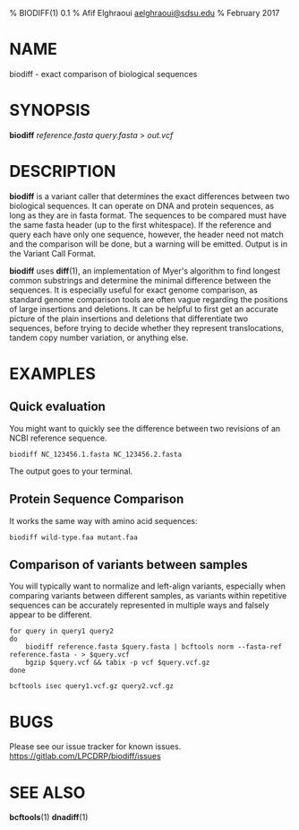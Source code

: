 % BIODIFF(1) 0.1
% Afif Elghraoui <aelghraoui@sdsu.edu>
% February 2017

# NAME

biodiff - exact comparison of biological sequences

# SYNOPSIS

**biodiff** *reference.fasta* *query.fasta* > *out.vcf*

# DESCRIPTION

**biodiff** is a variant caller that determines the exact differences between two biological sequences.
It can operate on DNA and protein sequences, as long as they are in fasta format.
The sequences to be compared must have the same fasta header (up to the first whitespace).
If the reference and query each have only one sequence, however, the header need not match and the comparison will be done, but a warning will be emitted.
Output is in the Variant Call Format.

**biodiff** uses **diff**(1), an implementation of Myer's algorithm to find longest common substrings and determine the minimal difference between the sequences.
It is especially useful for exact genome comparison, as standard genome comparison tools are often vague regarding the positions of large insertions and deletions.
It can be helpful to first get an accurate picture of the plain insertions and deletions that differentiate two sequences, before trying to decide whether they represent translocations, tandem copy number variation, or anything else.

# EXAMPLES

## Quick evaluation
You might want to quickly see the difference between two revisions of an NCBI reference sequence.

~~~
biodiff NC_123456.1.fasta NC_123456.2.fasta
~~~

The output goes to your terminal.

## Protein Sequence Comparison

It works the same way with amino acid sequences:

~~~
biodiff wild-type.faa mutant.faa
~~~

## Comparison of variants between samples
You will typically want to normalize and left-align variants, especially when comparing variants between different samples, as variants within repetitive sequences can be accurately represented in multiple ways and falsely appear to be different.

~~~
for query in query1 query2
do
	biodiff reference.fasta $query.fasta | bcftools norm --fasta-ref reference.fasta - > $query.vcf
	bgzip $query.vcf && tabix -p vcf $query.vcf.gz
done

bcftools isec query1.vcf.gz query2.vcf.gz
~~~

# BUGS

Please see our issue tracker for known issues.
https://gitlab.com/LPCDRP/biodiff/issues

# SEE ALSO

**bcftools**(1)
**dnadiff**(1)
